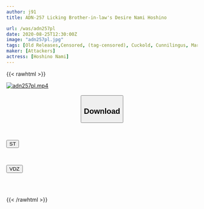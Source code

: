 ```yaml
---
author: j91
title: ADN-257 Licking Brother-in-law's Desire Nami Hoshino

url: /was/adn257pl
date: 2020-08-25T12:30:00Z
image: "adn257pl.jpg"
tags: [Old Releases,Censored, (tag-censored), Cuckold, Cunnilingus, Married Woman, Solowork]
maker: [Attackers]
actress: [Hoshino Nami]
---
```



{{< rawhtml >}}

<div class="video" data-videoid="m3aqmVLdQATbPyQ">
    <a href="javascript:;">
        <img src="/was/adn257pl/adn257pl.jpg" width="WIDTH" height="HEIGHT" alt="adn257pl.mp4" loading="lazy">
    </a>
</div>

<script type="text/javascript" src="https://j91.asia/asset/on-demand-st.js"></script>

<br>
  <link rel="stylesheet" href="https://j91.asia/asset/bs5.css">
  
  <center>
  <button class="btn btn-primary" type="button" data-bs-toggle="collapse" data-bs-target=".multi-collapse" aria-expanded="false" aria-controls="multiCollapseExample1 multiCollapseExample2"><h2>Download</h2></button></center>
</p>
<div class="row">
  <div class="col">
    <div class="collapse multi-collapse" id="multiCollapseExample1">
      <div class="card card-body">
	      	      <br>
<div class="buttons">  
<p><a href="https://streamtape.to/v/m3aqmVLdQATbPyQ" target="_blank"><button class="btn-hover color-3"><i class="fa fa-download"></i> ST</button></a></p></div>
    </div>
  </div>
</div>
  <div class="col">
    <div class="collapse multi-collapse" id="multiCollapseExample2">
      <div class="card card-body">
	      <br>
<div class="buttons">
<p><a href="https://vidoza.net/7hn0aglyn3uv" target="_blank"><button class="btn-hover color-1"><i class="fa fa-download"></i> VDZ</button></a></p></div>
<br><br>
      </div>
    </div>
  </div>
</div>

{{< /rawhtml >}}